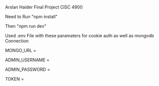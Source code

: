 Arslan Haider Final Project CISC 4900 

Need to Run "npm install"

Then "npm run dev"

Used .env File with these paramaters for cookie auth as well as mongodb Connection

MONGO_URL = 

ADMIN_USERNAME = 

ADMIN_PASSWORD = 

TOKEN = 
